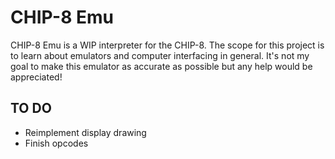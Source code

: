 # CHIP-8 Emu
CHIP-8 Emu is a WIP interpreter for the CHIP-8.
The scope for this project is to learn about emulators and computer interfacing in general.
It's not my goal to make this emulator as accurate as possible but any help would be appreciated!

## TO DO
* Reimplement display drawing
* Finish opcodes
